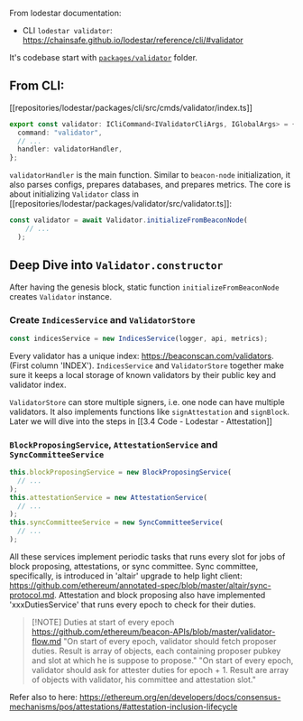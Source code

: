 ---
---

From lodestar documentation:

* CLI `lodestar validator`: https://chainsafe.github.io/lodestar/reference/cli/#validator

It's codebase start with [`packages/validator`](repositories/lodestar/packages/validator/README.md) folder.

## From CLI:

[[repositories/lodestar/packages/cli/src/cmds/validator/index.ts]]

```TypeScript
export const validator: ICliCommand<IValidatorCliArgs, IGlobalArgs> = {
  command: "validator",
  // ...
  handler: validatorHandler,
};
```

`validatorHandler` is the main function. Similar to `beacon-node` initialization, it also parses configs, prepares databases, and prepares metrics. The core is about initializing `Validator` class in [[repositories/lodestar/packages/validator/src/validator.ts]]:

```TypeScript
const validator = await Validator.initializeFromBeaconNode(
    // ...
  );
```

## Deep Dive into `Validator.constructor`

After having the genesis block, static function `initializeFromBeaconNode` creates `Validator` instance.

### Create `IndicesService` and `ValidatorStore`
```TypeScript
const indicesService = new IndicesService(logger, api, metrics);
```
Every validator has a unique index: https://beaconscan.com/validators. (First column 'INDEX'). `IndicesService` and `ValidatorStore` together make sure it keeps a local storage of known validators by their public key and validator index.

`ValidatorStore` can store multiple signers, i.e. one node can have multiple validators. It also implements functions like `signAttestation` and `signBlock`. Later we will dive into the steps in [[3.4 Code - Lodestar - Attestation]]

### `BlockProposingService`, `AttestationService` and `SyncCommitteeService`
```TypeScript
this.blockProposingService = new BlockProposingService(
  // ...
);
this.attestationService = new AttestationService(
  // ...
);
this.syncCommitteeService = new SyncCommitteeService(
  // ...
);
```

All these services implement periodic tasks that runs every slot for jobs of block proposing, attestations, or sync committee. Sync committee, specifically, is introduced in 'altair' upgrade to help light client: https://github.com/ethereum/annotated-spec/blob/master/altair/sync-protocol.md. Attestation and block proposing also have implemented 'xxxDutiesService' that runs every epoch to check for their duties.


> [!NOTE] Duties at start of every epoch
> https://github.com/ethereum/beacon-APIs/blob/master/validator-flow.md
> "On start of every epoch, validator should fetch proposer duties. Result is array of objects, each containing proposer pubkey and slot at which he is suppose to propose."
> "On start of every epoch, validator should ask for attester duties for epoch + 1. Result are array of objects with validator, his committee and attestation slot."

Refer also to here:
https://ethereum.org/en/developers/docs/consensus-mechanisms/pos/attestations/#attestation-inclusion-lifecycle